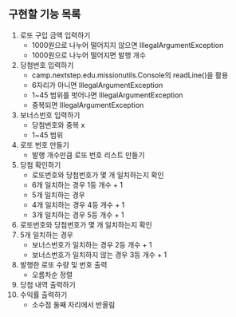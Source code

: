 ## 구현할 기능 목록
1. 로또 구입 금액 입력하기
   - 1000원으로 나누어 떨어지지 않으면 IllegalArgumentException
   - 1000원으로 나누어 떨어지면 발행 개수
2. 당첨번호 입력하기
   - camp.nextstep.edu.missionutils.Console의 readLine()을 활용
   - 6자리가 아니면 IllegalArgumentException
   - 1~45 범위를 벗어나면 IllegalArgumentException
   - 중복되면 IllegalArgumentException
3. 보너스번호 입력하기
   - 당첨번호와 중복 x
   - 1~45 범위
4. 로또 번호 만들기
   - 발행 개수만큼 로또 번호 리스트 만들기
5. 당첨 확인하기
    - 로또번호와 당첨번호가 몇 개 일치하는지 확인
    - 6개 일치하는 경우 1등 개수 + 1
    - 5개 일치하는 경우
    - 4개 일치하는 경우 4등 개수 + 1
    - 3개 일치하는 경우 5등 개수 + 1
6. 로또번호와 당첨번호가 몇 개 일치하는지 확인
7. 5개 일치하는 경우
   - 보너스번호가 일치하는 경우 2등 개수 + 1
   - 보너스번호가 일치하지 않는 경우 3등 개수 + 1 
8. 발행한 로또 수량 및 번호 출력
   - 오름차순 정렬
9. 당첨 내역 출력하기
10. 수익률 출력하기
    - 소수점 둘째 자리에서 반올림